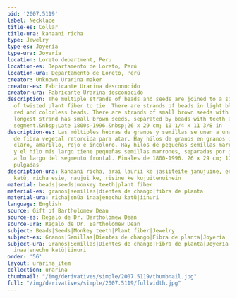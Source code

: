 ```yaml
---
pid: '2007.5119'
label: Necklace
title-es: Collar
title-ura: kanaani richa
type: Jewelry
type-es: Joyería
type-ura: Joyería
location: Loreto department, Peru
location-es: Departamento de Loreto, Perú
location-ura: Departamento de Loreto, Perú
creator: Unknown Urarina maker
creator-es: Fabricante Urarina desconocido
creator-ura: Fabricante Urarina desconocido
description: The multiple strands of beads and seeds are joined to a single strand
  of twisted plant fiber to tie. There are strands of beads in light blue, yellow,
  red and colorless beads. There are strands of small brown seeds with beads and the
  longest strand has small brown seeds, separated by beads with teeth along the front
  segment.&nbsp;Late 1800s-1996.&nbsp;26 x 29 cm; 10 1/4 x 11 3/8 in
description-es: Las múltiples hebras de granos y semillas se unen a una sola hebra
  de fibra vegetal retorcida para atar. Hay hilos de granos en granos de color azul
  claro, amarillo, rojo e incoloro. Hay hilos de pequeñas semillas marrones con granos
  y el hilo más largo tiene pequeñas semillas marrones, separadas por granos con dientes
  a lo largo del segmento frontal. Finales de 1800-1996. 26 x 29 cm; 10 1/4 x 11 3/8
  pulgadas
description-ura: kanaani richa, arai laürii ke jasiiteite janujuine, enüa inaa, kanii
  katü, richa esie, naujui ke, risine ke kujuitenuinein
material: beads|seeds|monkey teeth|plant fiber
material-es: granos|semillas|dientes de chango|fibra de planta
material-ura: richa|enüa inaa|enechu katü|iinuri
language: English
source: Gift of Bartholomew Dean
source-es: Regalo de Dr. Bartholomew Dean
source-ura: Regalo de Dr. Bartholomew Dean
subject: Beads|Seeds|Monkey teeth|Plant fiber|Jewelry
subject-es: Granos|Semillas|Dientes de chango|Fibra de planta|Joyería
subject-ura: Granos|Semillas|Dientes de chango|Fibra de planta|Joyería|richa|enüa
  inaa|enechu katü|iinuri
order: '56'
layout: urarina_item
collection: urarina
thumbnail: "/img/derivatives/simple/2007.5119/thumbnail.jpg"
full: "/img/derivatives/simple/2007.5119/fullwidth.jpg"
---
```


